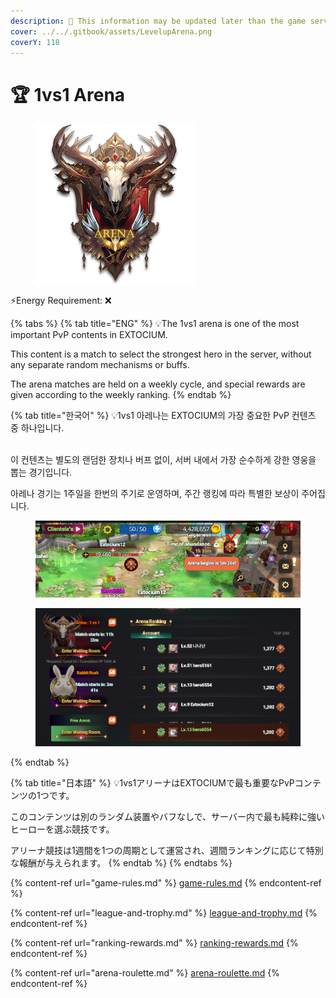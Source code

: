 ```yaml
---
description: 🛑 This information may be updated later than the game server data.
cover: ../../.gitbook/assets/LevelupArena.png
coverY: 118
---
```


# 🏆 1vs1 Arena

<figure><img src="../../.gitbook/assets/Arena_Badge.png" alt="" width="256"><figcaption></figcaption></figure>

⚡Energy Requirement: ❌

{% tabs %}
{% tab title="ENG" %}
💡The 1vs1 arena is one of the most important PvP contents in EXTOCIUM.&#x20;

This content is a match to select the strongest hero in the server, without any separate random mechanisms or buffs.

&#x20;The arena matches are held on a weekly cycle, and special rewards are given according to the weekly ranking.
{% endtab %}

{% tab title="한국어" %}
💡1vs1 아레나는 EXTOCIUM의 가장 중요한 PvP 컨텐츠 중 하나입니다.

\
이 컨텐츠는 별도의 랜덤한 장치나 버프 없이,  서버 내에서 가장 순수하게 강한 영웅을 뽑는 경기입니다.&#x20;

아레나 경기는 1주일을 한번의 주기로 운영하며, 주간 랭킹에 따라 특별한 보상이 주어집니다.



<figure><img src="../../.gitbook/assets/image (660).png" alt=""><figcaption></figcaption></figure>

<figure><img src="../../.gitbook/assets/image (662).png" alt=""><figcaption></figcaption></figure>
{% endtab %}

{% tab title="日本語" %}
💡1vs1アリーナはEXTOCIUMで最も重要なPvPコンテンツの1つです。

このコンテンツは別のランダム装置やバフなしで、サーバー内で最も純粋に強いヒーローを選ぶ競技です。

アリーナ競技は1週間を1つの周期として運営され、週間ランキングに応じて特別な報酬が与えられます。
{% endtab %}
{% endtabs %}

{% content-ref url="game-rules.md" %}
[game-rules.md](game-rules.md)
{% endcontent-ref %}

{% content-ref url="league-and-trophy.md" %}
[league-and-trophy.md](league-and-trophy.md)
{% endcontent-ref %}

{% content-ref url="ranking-rewards.md" %}
[ranking-rewards.md](ranking-rewards.md)
{% endcontent-ref %}

{% content-ref url="arena-roulette.md" %}
[arena-roulette.md](arena-roulette.md)
{% endcontent-ref %}
